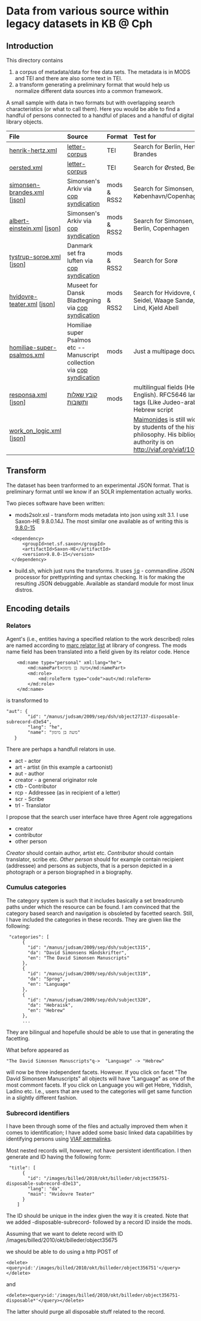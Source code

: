 # Data from various source within legacy datasets in  KB @ Cph

## Introduction

This directory contains

1. a corpus of metadata/data for free data sets. The metadata is in
   MODS and TEI and there are also some text in TEI.
2. a transform generating a preliminary format that would help us
   normalize different data sources into a common framework.

A small sample with data in two formats but with overlapping search
characteristics (or what to call them). Here you would be able to find
a handful of persons connected to a handful of places and a handful of
digital library objects.

| File | Source | Format | Test for  |
|:-----|:-------|:-------|:----------------|
|[henrik-hertz.xml](henrik-hertz.xml)  | [letter-corpus](https://github.com/kb-dk/letter-corpus/tree/master/letter_books/001990301/001990301_000.xml) | TEI | Search for Berlin, Hertz, Brandes |
|[oersted.xml](oersted.xml) |  [letter-corpus](https://github.com/kb-dk/letter-corpus/tree/master/letter_books/002053861/002053861_X00.xml) | TEI | Search for Ørsted, Berlin, Sorø |
|[simonsen-brandes.xml](simonsen-brandes.xml) [[json](simonsen-brandes.json)] |Simonsen's Arkiv via [cop syndication](http://www5.kb.dk/cop/syndication/letters/judsam/2011/mar/dsa/subject1952/en/) | mods & RSS2 | Search for Simonsen, Brandes, København/Copenhagen |
| [albert-einstein.xml](albert-einstein.xml) [[json](albert-einstein.json)] | Simonsen's Arkiv via [cop syndication](http://www5.kb.dk/cop/syndication/letters/judsam/2011/mar/dsa/object7871) | mods & RSS2 | Search for Simonsen, Einstein, Berlin, Copenhagen |
|[tystrup-soroe.xml](tystrup-soroe.xml) [[json](tystrup-soroe.json)] | Danmark set fra luften via [cop syndication](http://www5.kb.dk/cop/syndication/images/luftfo/2011/maj/luftfoto/object322504/da/) | mods & RSS2 | Search for Sorø |
|[hvidovre-teater.xml]( hvidovre-teater.xml) [[json]( hvidovre-teater.json)] | Museet for Dansk Bladtegning via [cop syndication](http://www5.kb.dk/cop/syndication/images/billed/2010/okt/billeder/object356751) | mods & RSS2 | Search for Hvidovre, Claus Seidel, Waage Sandø, Lane Lind, Kjeld Abell |
|[homiliae-super-psalmos.xml](homiliae-super-psalmos.xml)| Homiliae super Psalmos etc -- Manuscript collection via [cop syndication](http://www5.kb.dk/cop/syndication/manus/vmanus/2011/dec/ha/object71279)| mods | Just a multipage document |
| [responsa.xml](responsa.xml) [[json](responsa.json)] |[קובץ שאלות ותשובות](http://www5.kb.dk/cop/syndication/manus/judsam/2009/sep/dsh/object41158) | mods | multilingual fields (Hebrew and English). RFC5646 language tags (Like Judeo-arabic in Hebrew script |
| [work_on_logic.xml](work_on_logic.xml) [[json](work_on_logic.json)] | | | [Maimonides](https://en.wikipedia.org/wiki/Maimonides) is still widely read by students of the history of philosophy. His bibliographic authority is on http://viaf.org/viaf/100185495 |

## Transform

The dataset has been tranformed to an experimental JSON format. That
is preliminary format until we know if an SOLR implementation actually
works.

Two pieces software have been written:

* mods2solr.xsl - transform mods metadata into json using xslt 3.1. I
  use Saxon-HE 9.8.0.14J. The most similar one available as of writing this is [9.8.0-15](https://search.maven.org/artifact/net.sf.saxon/Saxon-HE/9.8.0-15/jar)
```
  <dependency>
	  <groupId>net.sf.saxon</groupId>
	  <artifactId>Saxon-HE</artifactId>
	  <version>9.8.0-15</version>
  </dependency>
```
* build.sh, which just runs the transforms. It uses <kbd>[jq](https://stedolan.github.io/jq/)</kbd> -
  commandline JSON processor for prettyprinting and syntax
  checking. It is for making the resulting JSON debuggable. Available
  as standard module for most linux distros.
  
## Encoding details

### Relators

Agent's (i.e., entities having a specified relation to the work
described) roles are named according to [marc relator
  list](https://www.loc.gov/marc/relators/relaterm.html) at library of
congress. The mods name field has been translated into a field given
by its relator code. Hence
  
  
```
    <md:name type="personal" xml:lang="he">
        <md:namePart>משה בן מימון</md:namePart>
        <md:role>
            <md:roleTerm type="code">aut</md:roleTerm>
        </md:role>
    </md:name>
```

is transformed to

```
"aut": { 
        "id": "/manus/judsam/2009/sep/dsh/object27137-disposable-subrecord-d3e54",
        "lang": "he",
        "name": "משה בן מימון"
   }
```

There are perhaps a handfull relators in use.

* act - actor
* art - artist (in this example a cartoonist)
* aut - author
* creator - a general originator role
* ctb - Contributor
* rcp - Addressee (as in recipient of a letter)
* scr - Scribe
* trl - Translator

I propose that the search user interface have three Agent role aggregations 

* creator
* contributor
* other person

*Creator* should contain author, artist etc. *Contributor* should
contain translator, scribe etc. *Other person* should for example
contain recipient (addressee) and persons as subjects, that is a
person depicted in a photograph or a person biographed in a biography.

### Cumulus categories

The category system is such that it includes basically a set
breadcrumb paths under which the resource can be found. I am convinced
that the category based search and navigation is obsoleted by facetted
search. Still, I have included the categories in these records. They
are given like the following:

```
 "categories": [
      {
        "id": "/manus/judsam/2009/sep/dsh/subject315",
        "da": "David Simonsens Håndskrifter",
        "en": "The David Simonsen Manuscripts"
      },
      {
        "id": "/manus/judsam/2009/sep/dsh/subject319",
        "da": "Sprog",
        "en": "Language"
      },
      {
        "id": "/manus/judsam/2009/sep/dsh/subject320",
        "da": "Hebraisk",
        "en": "Hebrew"
      },
	  ...

```

They are bilingual and hopefulle should be able to use that in
generating the facetting. 

What before appeared as 

```
"The David Simonsen Manuscripts"q->  "Language" -> "Hebrew"
```

will now be three independent facets. However. If you click on facet
"The David Simonsen Manuscripts" all objects will have "Language" as
one of the most commont facets. If you click on Language you will get
Hebre, Yiddish, Ladino etc. I.e., users that are used to the
categories will get same function in a slightly different fashion.

### Subrecord identifiers

I have been through some of the files and actually improved them when
it comes to identification; I have added some basic linked data
capabilities by identifying persons using [VIAF
permalinks](https://www.oclc.org/en/viaf.html).

Most nested records will, however, not have persistent
identification. I then generate and ID having the following form:

```
 "title": [
      {
        "id": "/images/billed/2010/okt/billeder/object356751-disposable-subrecord-d3e13",
        "lang": "da",
        "main": "Hvidovre Teater"
      }
    ]
```

The ID should be unique in the index given the way it is created. Note
that we added -disposable-subrecord- followed by a record ID inside
the mods.

Assuming that we want to delete record with ID
/images/billed/2010/okt/billeder/object35675

we should be able to do using a http POST of  

```
<delete><query>id:'/images/billed/2010/okt/billeder/object356751'</query></delete>
```

and

```
<delete><query>id:'/images/billed/2010/okt/billeder/object356751-disposable*'</query></delete>
```

The latter should purge all disposable stuff related to the record.

